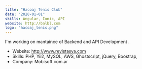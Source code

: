 ```yaml
---
title: "Hacoaj Tenis Club"
date: "2020-01-01"
skills: Angular, Ionic, API 
website: http://balbl.com
logo: "hacoaj_tenis.png"
---
```


I'm working on mantaince of Backend and API Development .
- Website: http://www.revistasya.com
- Skills: PHP, Yii2, MySQL, AWS, Ghostscript, jQuery, Boostrap, 
- Company: Mobisoft.com.ar
